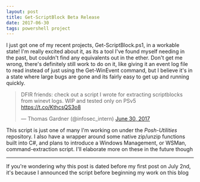 ```yaml
---
layout: post
title: Get-ScriptBlock Beta Release
date: 2017-06-30
tags: powershell project
---
```


I just got one of my recent projects, Get-ScriptBlock.ps1, in a workable state! I'm really excited about it, as its
a tool I've found myself needing in the past, but couldn't find any equivalents out in the ether. Don't get me wrong, there's definitely still work to do on it, like giving it an event log file to read instead of just using the Get-WinEvent command, but I believe it's in a state where large bugs are gone and its fairly easy to get up and running quickly.

<blockquote class="twitter-tweet" data-lang="en"><p lang="en" dir="ltr">DFIR friends: check out a script I wrote for extracting scriptblocks from winevt logs. WIP and tested only on PSv5 <a href="https://t.co/KthcsQS3o8">https://t.co/KthcsQS3o8</a></p>&mdash; Thomas Gardner (@infosec_intern) <a href="https://twitter.com/infosec_intern/status/880907272897081345">June 30, 2017</a></blockquote>
<script async src="//platform.twitter.com/widgets.js" charset="utf-8"></script>

This script is just one of many I'm working on under the _Posh-Utilities_ repository. I also have a wrapper around some native zip/unzip functions built into C#, and plans to introduce a Windows Management, or WSMan, command-extraction script. I'll elaborate more on these in the future though

---
If you're wondering why this post is dated before my first post on July 2nd, it's because I announced the script before beginning my work on this blog